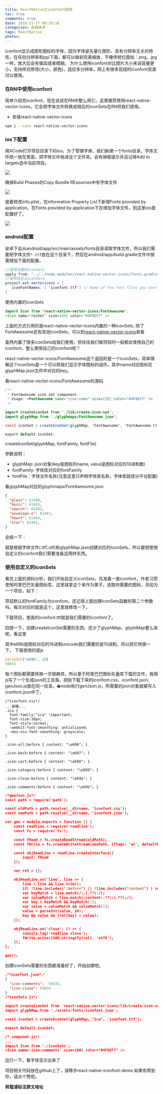 ```yaml
---
title: ReactNative之iconfont使用
toc: true
comments: true
date: 2018-11-17 00:10:16
categories: 前端技术
tags: ReactNative
photos:
---
```


iconfont显示成图形图标的字体，因为字体是矢量化图形，具有分辨率无关的特性，在任何分辨率和ppi下面，都可以做到完美缩放，不像传统位图如：png，jpg一样，放大后会有锯齿或者模糊。
为什么使用iconfont对比图片大小来说容量更小，支持样式修改(大小，颜色)，适应多分辨率，网上有很多现成的iconfont资源可以使用。

<!--more-->

### 在RN中使用iconfont

简单介绍完iconfont，现在说说在RN中整么用它。这里推荐使用react-native-vector-icons，它会把字体文件转换成相应的iconSets在RN供我们使用。

* 安装react-native-vector-icons

```bash
npm i --save react-native-vector-icons
```

### ios下配置

用XCode打开项目目录下的ios，为了管理字体，我们新建一个fonts目录，字体文件统一放在里面，把字体文件拖进这个文件夹。会有弹框提示并且记得Add to targets选中当前项目。

![](http://cdn.chuyunt.com/ios-icon1.png)

确保Build Phases的Copy Bundle REsources中有字体文件

![](http://cdn.chuyunt.com/ios-icon2.png)

接着修改info.plist，在information Property List下新增Fonts provided by application，在Fonts provided by application下在增加字体文件，到这里ios就配置好了。

![](http://cdn.chuyunt.com/ios-icon3.png)


### android配置

安卓下会从android/app/src/main/assets/fonts目录读取字体文件，所以我们需要把字体文件`*.ttf`放在这个目录下，然后在android/app/build.gradle文件中按需增加下面的配置。

```java
//使用内置的iconSets
apply from: "../../node_modules/react-native-vector-icons/fonts.gradle"
//使用自定义iconSets
project.ext.vectoricons = [
   iconFontNames: [ 'iconfont.ttf'] // Name of the font files you want to copy
]
```

使用内置的iconSets

```java
import Icon from 'react-native-vector-icons/FontAwesome';
<Icon name='rocket' size={60} color="#4F8EF7" />
```

上面的方式引用的是react-native-vector-icons内置的一种iconSets, 除了FontAwesome还有其他iconSets，可以到[react-native-vector-icons](https://github.com/oblador/react-native-vector-icons)查看

虽然内置了很多iconSets给我们使用，但往往我们做项目时一般都会使用自己的iconfont，整么使用自己的iconfont呢？

react-native-vector-icons/FontAwesome这个返回的是一个iconSets，简单理解这个iconSets是一个可以帮我们显示字体图标的组件。其中name对应图标在glyphMap.json文件中对应的key。

看react-native-vector-icons/FontAwesome的源码

```java
/**
 * FontAwesome icon set component.
 * Usage: <FontAwesome name="icon-name" size={20} color="#4F8EF7" />
 */

import createIconSet from './lib/create-icon-set';
import glyphMap from './glyphmaps/FontAwesome.json';

const iconSet = createIconSet(glyphMap, 'FontAwesome', 'FontAwesome.ttf');

export default iconSet;
```

createIconSet(glyphMap, fontFamily, fontFile)

参数说明：

* glyphMap: json对象(key是图标的name, value是图标对应的10进制数)
* fontFamily: 字体库对应的fontFamily
* fontFile：字体文件名称(注意这里只声明字体库名称，字体库路径分平台配置)

看glyphMap对应的glyphmaps/FontAwesome.json

```json
{
  "glass": 61440,
  "music": 61441,
  "search": 61442,
  "envelope-o": 61443,
  "heart": 61444,
  "star": 61445,
}
```

总结一下：

就是根据字体文件(.ttf|.otf)和glyphMap.json创建对应的IconSets，所以要想使用自定义的iconfont我们需要准备这两样东西。

### 使用自定义的iconSets

看完上面的源码分析，我们开始自定义iconSets，先准备一套iconfont，作者习惯使用阿里巴巴矢量图标库，这里就拿这个来作为栗子。选取你需要的图标，添加为一个项目，如下：



项目默认的fontFamily为iconfont，还记得上面创建iconSets函数的第二个参数吗，每次对应的就是这个，这里我修改一下。



下载项目，里面的iconfont.ttf就是我们需要的iconfont了。



回想一下，创建createIconSet需要的东西，还少了glyphMap，glyphMap整么来呢。看这里



其中e69b是图标对应的16进制unicode我们需要的是10进制，所以把它转换一下， 下面使用的是js

```js
parseInt("e69b", 16)
59035
```

每个图标都需要转换一次很麻烦，所以基于阿里巴巴图标矢量库下载的文件，我用js写了一个生成json的工具类。把刚下载下来的iconfont.css，iconfont.json, genJson.js放在同一目录。�node执行genJson.js，所需要的json对象就被写入iconfont.json中了。

```
/*iconfont.css*/
...省略...
.ica {
  font-family:"ica" !important;
  font-size:16px;
  font-style:normal;
  -webkit-font-smoothing: antialiased;
  -moz-osx-font-smoothing: grayscale;
}

.icon-all:before { content: "\e696"; }

.icon-back:before { content: "\e697"; }

.icon-cart:before { content: "\e698"; }

.icon-category:before { content: "\e699"; }

.icon-close:before { content: "\e69a"; }

.icon-comments:before { content: "\e69b"; }
```

```json
/*genJson.js*/
const path = require('path');

const oldPath = path.resolve(__dirname, 'iconfont.css');
const newPath = path.resolve(__dirname, 'iconfont.json');

var gen = module.exports = function () {
    const readline = require('readline');
    const fs = require('fs');

    const fRead = fs.createReadStream(oldPath);
    const fWrite = fs.createWriteStream(newPath, {flags: 'w+', defaultEncoding: 'utf8'});

    const objReadLine = readline.createInterface({
        input: fRead
    });

    var ret = {};

    objReadLine.on('line', line => {
        line = line && line.trim();
        if( !line.includes(":before") || !line.includes("content") ) return;
        var keyMatch = line.match(/\.(.*?):/);
        var valueMatch = line.match(/content:.*?\\(.*?);/);
        var key = keyMatch && keyMatch[1];
        var value = valueMatch && valueMatch[1];
        value = parseInt(value, 16);
        key && value && (ret[key] = value);
    });

    objReadLine.on('close', () => {
        console.log('readline close');
        fWrite.write(JSON.stringify(ret), 'utf8');
    });
};

gen();
```

创建iconSets需要的东西都准备好了，开始创建吧。

```json
／*iconfont.json*／
{
  "icon-comments":  59035,
  "icon-close": 59034
}
/*iconSets.js*/

import createIconSet from 'react-native-vector-icons/lib/create-icon-set';
import glyphMap from './assets/fonts/iconfont.json';

const iconSet = createIconSet(glyphMap, "ica", 'iconfont.ttf');

export default iconSet;

/* componet.js*/
...
import Icon from './iconSets';
<Icon name='icon-comments' size={60} color="#4F8EF7" />
```

运行一下，看字体显示出来了


项目相关代码放在github上了，请移步react-native-iconfont-demo
如果有帮到你，请点个赞吧。


**转载请标注原文地址**

